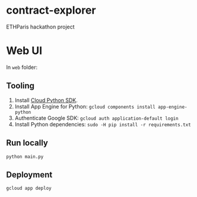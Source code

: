 # contract-explorer
ETHParis hackathon project

# Web UI

In `web` folder:

## Tooling

1. Install [Cloud Python SDK](https://cloud.google.com/appengine/docs/standard/python/download).
2. Install App Engine for Python: `gcloud components install app-engine-python`
3. Authenticate Google SDK: `gcloud auth application-default login`
4. Install Python dependencies: `sudo -H pip install -r requirements.txt`

## Run locally

```
python main.py
```

## Deployment

```
gcloud app deploy
```
